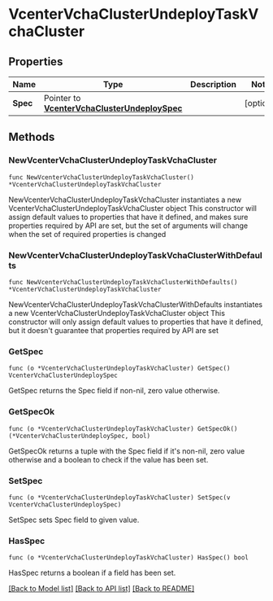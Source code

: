 # VcenterVchaClusterUndeployTaskVchaCluster

## Properties

Name | Type | Description | Notes
------------ | ------------- | ------------- | -------------
**Spec** | Pointer to [**VcenterVchaClusterUndeploySpec**](VcenterVchaClusterUndeploySpec.md) |  | [optional] 

## Methods

### NewVcenterVchaClusterUndeployTaskVchaCluster

`func NewVcenterVchaClusterUndeployTaskVchaCluster() *VcenterVchaClusterUndeployTaskVchaCluster`

NewVcenterVchaClusterUndeployTaskVchaCluster instantiates a new VcenterVchaClusterUndeployTaskVchaCluster object
This constructor will assign default values to properties that have it defined,
and makes sure properties required by API are set, but the set of arguments
will change when the set of required properties is changed

### NewVcenterVchaClusterUndeployTaskVchaClusterWithDefaults

`func NewVcenterVchaClusterUndeployTaskVchaClusterWithDefaults() *VcenterVchaClusterUndeployTaskVchaCluster`

NewVcenterVchaClusterUndeployTaskVchaClusterWithDefaults instantiates a new VcenterVchaClusterUndeployTaskVchaCluster object
This constructor will only assign default values to properties that have it defined,
but it doesn't guarantee that properties required by API are set

### GetSpec

`func (o *VcenterVchaClusterUndeployTaskVchaCluster) GetSpec() VcenterVchaClusterUndeploySpec`

GetSpec returns the Spec field if non-nil, zero value otherwise.

### GetSpecOk

`func (o *VcenterVchaClusterUndeployTaskVchaCluster) GetSpecOk() (*VcenterVchaClusterUndeploySpec, bool)`

GetSpecOk returns a tuple with the Spec field if it's non-nil, zero value otherwise
and a boolean to check if the value has been set.

### SetSpec

`func (o *VcenterVchaClusterUndeployTaskVchaCluster) SetSpec(v VcenterVchaClusterUndeploySpec)`

SetSpec sets Spec field to given value.

### HasSpec

`func (o *VcenterVchaClusterUndeployTaskVchaCluster) HasSpec() bool`

HasSpec returns a boolean if a field has been set.


[[Back to Model list]](../README.md#documentation-for-models) [[Back to API list]](../README.md#documentation-for-api-endpoints) [[Back to README]](../README.md)


